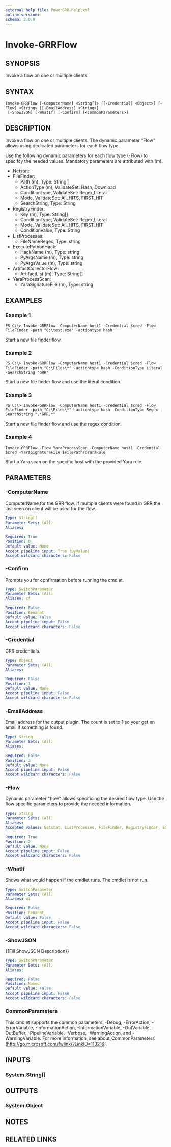 ```yaml
---
external help file: PowerGRR-help.xml
online version: 
schema: 2.0.0
---
```


# Invoke-GRRFlow

## SYNOPSIS
Invoke a flow on one or multiple clients.

## SYNTAX

```
Invoke-GRRFlow [-ComputerName] <String[]> [[-Credential] <Object>] [-Flow] <String> [[-EmailAddress] <String>]
 [-ShowJSON] [-WhatIf] [-Confirm] [<CommonParameters>]
```

## DESCRIPTION
Invoke a flow on one or multiple clients. The dynamic parameter "Flow" allows
using dedicated parameters for each flow type.

Use the following dynamic parameters for each flow type (-Flow) to specifcy the
needed values. Mandatory parameters are attributed with (m). 
- Netstat: 
- FileFinder: 
   - Path (m), Type: String[]
   - ActionType (m), ValidateSet: Hash, Download
   - ConditionType, ValidateSet: Regex,Literal
   - Mode, ValidateSet: All_HITS, FIRST_HIT
   - SearchString, Type: String
- RegistryFinder: 
   - Key (m), Type: String[]
   - ConditionType, ValidateSet: Regex,Literal
   - Mode, ValidateSet: All_HITS, FIRST_HIT
   - ConditionValue, Type: String
- ListProcesses: 
   - FileNameRegex, Type: string
- ExecutePythonHack: 
   - HackName (m), Type: string
   - PyArgsName (m), Type: string
   - PyArgsValue (m), Type: string
- ArtifactCollectorFlow:
   - ArtifactList (m), Type: String[]
- YaraProcessScan:
   - YaraSignatureFile (m), Type: string

## EXAMPLES

### Example 1
```
PS C:\> Invoke-GRRFlow -ComputerName host1 -Credential $cred -Flow FileFinder -path "C:\test.exe" -actiontype hash
```

Start a new file finder flow.

### Example 2
```
PS C:\> Invoke-GRRFlow -ComputerName host1 -Credential $cred -Flow FileFinder -path "C:\Files\*" -actiontype hash -ConditionType Literal -SearchString "GRR"
```

Start a new file finder flow and use the literal condition.

### Example 3
```
PS C:\> Invoke-GRRFlow -ComputerName host1 -Credential $cred -Flow FileFinder -path "C:\Files\*" -actiontype hash -ConditionType Regex -SearchString ".*GRR.*"
```

Start a new file finder flow and use the regex condition.

### Example 4
```
Invoke-GRRFlow -Flow YaraProcessScan -ComputerName host1 -Credential $cred -YaraSignatureFile $FilePathToYaraRule
```

Start a Yara scan on the specific host with the provided Yara rule.

## PARAMETERS

### -ComputerName
ComputerName for the GRR flow. If multiple clients were found in GRR the last
seen on client will be used for the flow.

```yaml
Type: String[]
Parameter Sets: (All)
Aliases: 

Required: True
Position: 0
Default value: None
Accept pipeline input: True (ByValue)
Accept wildcard characters: False
```

### -Confirm
Prompts you for confirmation before running the cmdlet.

```yaml
Type: SwitchParameter
Parameter Sets: (All)
Aliases: cf

Required: False
Position: Benannt
Default value: False
Accept pipeline input: False
Accept wildcard characters: False
```

### -Credential
GRR credentials.

```yaml
Type: Object
Parameter Sets: (All)
Aliases: 

Required: False
Position: 1
Default value: None
Accept pipeline input: False
Accept wildcard characters: False
```

### -EmailAddress
Email address for the output plugin. The count is set to 1 so your get en email
if something is found.

```yaml
Type: String
Parameter Sets: (All)
Aliases: 

Required: False
Position: 3
Default value: None
Accept pipeline input: False
Accept wildcard characters: False
```

### -Flow
Dynamic parameter "flow" allows specificing the desired flow type. Use the flow
specific parameters to provide the needed information.

```yaml
Type: String
Parameter Sets: (All)
Aliases: 
Accepted values: Netstat, ListProcesses, FileFinder, RegistryFinder, ExecutePythonHack, ArtifactCollectorFlow

Required: True
Position: 2
Default value: None
Accept pipeline input: False
Accept wildcard characters: False
```

### -WhatIf
Shows what would happen if the cmdlet runs.
The cmdlet is not run.

```yaml
Type: SwitchParameter
Parameter Sets: (All)
Aliases: wi

Required: False
Position: Benannt
Default value: False
Accept pipeline input: False
Accept wildcard characters: False
```

### -ShowJSON
{{Fill ShowJSON Description}}

```yaml
Type: SwitchParameter
Parameter Sets: (All)
Aliases: 

Required: False
Position: Named
Default value: False
Accept pipeline input: False
Accept wildcard characters: False
```

### CommonParameters
This cmdlet supports the common parameters: -Debug, -ErrorAction, -ErrorVariable, -InformationAction, -InformationVariable, -OutVariable, -OutBuffer, -PipelineVariable, -Verbose, -WarningAction, and -WarningVariable. For more information, see about_CommonParameters (http://go.microsoft.com/fwlink/?LinkID=113216).

## INPUTS

### System.String[]

## OUTPUTS

### System.Object

## NOTES

## RELATED LINKS

